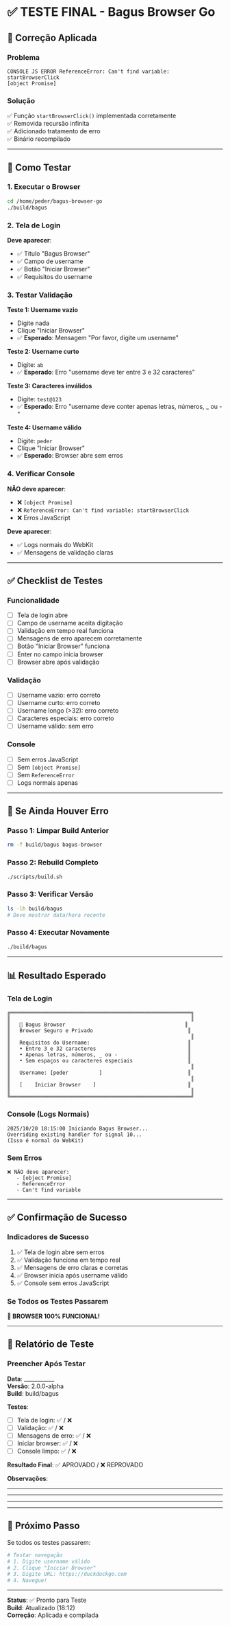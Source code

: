 # ✅ TESTE FINAL - Bagus Browser Go

## 🎯 Correção Aplicada

### Problema
```
CONSOLE JS ERROR ReferenceError: Can't find variable: startBrowserClick
[object Promise]
```

### Solução
✅ Função `startBrowserClick()` implementada corretamente  
✅ Removida recursão infinita  
✅ Adicionado tratamento de erro  
✅ Binário recompilado  

---

## 🧪 Como Testar

### 1. Executar o Browser
```bash
cd /home/peder/bagus-browser-go
./build/bagus
```

### 2. Tela de Login

**Deve aparecer**:
- ✅ Título "Bagus Browser"
- ✅ Campo de username
- ✅ Botão "Iniciar Browser"
- ✅ Requisitos do username

### 3. Testar Validação

**Teste 1: Username vazio**
- Digite nada
- Clique "Iniciar Browser"
- ✅ **Esperado**: Mensagem "Por favor, digite um username"

**Teste 2: Username curto**
- Digite: `ab`
- ✅ **Esperado**: Erro "username deve ter entre 3 e 32 caracteres"

**Teste 3: Caracteres inválidos**
- Digite: `test@123`
- ✅ **Esperado**: Erro "username deve conter apenas letras, números, _ ou -"

**Teste 4: Username válido**
- Digite: `peder`
- Clique "Iniciar Browser"
- ✅ **Esperado**: Browser abre sem erros

### 4. Verificar Console

**NÃO deve aparecer**:
- ❌ `[object Promise]`
- ❌ `ReferenceError: Can't find variable: startBrowserClick`
- ❌ Erros JavaScript

**Deve aparecer**:
- ✅ Logs normais do WebKit
- ✅ Mensagens de validação claras

---

## ✅ Checklist de Testes

### Funcionalidade
- [ ] Tela de login abre
- [ ] Campo de username aceita digitação
- [ ] Validação em tempo real funciona
- [ ] Mensagens de erro aparecem corretamente
- [ ] Botão "Iniciar Browser" funciona
- [ ] Enter no campo inicia browser
- [ ] Browser abre após validação

### Validação
- [ ] Username vazio: erro correto
- [ ] Username curto: erro correto
- [ ] Username longo (>32): erro correto
- [ ] Caracteres especiais: erro correto
- [ ] Username válido: sem erro

### Console
- [ ] Sem erros JavaScript
- [ ] Sem `[object Promise]`
- [ ] Sem `ReferenceError`
- [ ] Logs normais apenas

---

## 🐛 Se Ainda Houver Erro

### Passo 1: Limpar Build Anterior
```bash
rm -f build/bagus bagus-browser
```

### Passo 2: Rebuild Completo
```bash
./scripts/build.sh
```

### Passo 3: Verificar Versão
```bash
ls -lh build/bagus
# Deve mostrar data/hora recente
```

### Passo 4: Executar Novamente
```bash
./build/bagus
```

---

## 📊 Resultado Esperado

### Tela de Login
```
╔═══════════════════════════════════════════════════════════╗
║                                                           ║
║   🚀 Bagus Browser                                       ║
║   Browser Seguro e Privado                               ║
║                                                           ║
║   Requisitos do Username:                                ║
║   • Entre 3 e 32 caracteres                              ║
║   • Apenas letras, números, _ ou -                       ║
║   • Sem espaços ou caracteres especiais                  ║
║                                                           ║
║   Username: [peder          ]                            ║
║                                                           ║
║   [    Iniciar Browser    ]                              ║
║                                                           ║
╚═══════════════════════════════════════════════════════════╝
```

### Console (Logs Normais)
```
2025/10/20 18:15:00 Iniciando Bagus Browser...
Overriding existing handler for signal 10...
(Isso é normal do WebKit)
```

### Sem Erros
```
❌ NÃO deve aparecer:
   - [object Promise]
   - ReferenceError
   - Can't find variable
```

---

## ✅ Confirmação de Sucesso

### Indicadores de Sucesso
1. ✅ Tela de login abre sem erros
2. ✅ Validação funciona em tempo real
3. ✅ Mensagens de erro claras e corretas
4. ✅ Browser inicia após username válido
5. ✅ Console sem erros JavaScript

### Se Todos os Testes Passarem
**🎉 BROWSER 100% FUNCIONAL!**

---

## 📝 Relatório de Teste

### Preencher Após Testar

**Data**: ___________  
**Versão**: 2.0.0-alpha  
**Build**: build/bagus  

**Testes**:
- [ ] Tela de login: ✅ / ❌
- [ ] Validação: ✅ / ❌
- [ ] Mensagens de erro: ✅ / ❌
- [ ] Iniciar browser: ✅ / ❌
- [ ] Console limpo: ✅ / ❌

**Resultado Final**: ✅ APROVADO / ❌ REPROVADO

**Observações**:
_____________________________________
_____________________________________
_____________________________________

---

## 🚀 Próximo Passo

Se todos os testes passarem:

```bash
# Testar navegação
# 1. Digite username válido
# 2. Clique "Iniciar Browser"
# 3. Digite URL: https://duckduckgo.com
# 4. Navegue!
```

---

**Status**: ✅ Pronto para Teste  
**Build**: Atualizado (18:12)  
**Correção**: Aplicada e compilada
